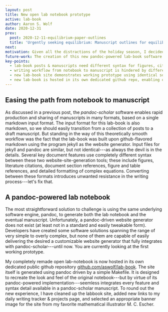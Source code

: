 ```yaml
---
layout: post
title: New open lab notebook prototype
active: lab-book
author: Aaron S. Wolf
date: 2020-12-31
prev:
  post: 2020-12-11-equilibrium-paper-outlines
  title: 'Urgently seeking equilibrium: Manuscript outlines for equilibrium algorithms'
next:
motivation: Given all the distractions of the holiday season, I decided to focus on getting my writing productivity system fully set up. This requires a tight integration of how weekly posts and manuscripts are produced, allowing easy incorporation of posts into growing manuscripts. This post highlights the devleopment work of the past couple weeks.
future-work: The creation of this new pandoc-powered lab-book software is a major step on my journey toward a seemless writing workflow. I look forward to enjoying the fruits of this labor in 2021. Goodbye 2020--and good riddance. Let's make it a productive new year, practicing good habits, and creating as much meaning as possible along the way.
key-points:
  - lab-book posts & manuscripts need different syntax for figures, citations, & document references
  - writing workflow from notebook to manuscript is hindered by differences
  - new lab-book site demonstrates working prototype using identical software (pandoc) for creating lab-book posts and manuscripts
  - new lab-book is hosted in its own dedicated github repo, enabling others to use & shape this developing scientific writing ecosystem
---
```


## Easing the path from notebook to manuscript
As discussed in a previous post, the *pandoc-scholar* software enables rapid production and sharing of manuscripts in many formats, based on a single markdown input format.
The input format for this lab-book is also markdown, so we should easily transition from a collection of posts to a draft manuscript.
But standing in the way of this theoretically smooth workflow was the fact that the lab-book was built upon github-flavored markdown using the program jekyll as the website generator.
Input files for jekyll and pandoc are similar, but not identical---as always the devil is in the details.
Several key document features use completely different syntax between these two website-site-generation tools; these include figures, literature citations, document section references, figure and table references, and detailed formatting of complex equations.
Converting between these formats introduces unwanted resistance in the writing process---let's fix that.


## A pandoc-powered lab notebook
The most straightforward solution to challenge is using the same underlying software engine, pandoc, to generate both the lab notebook and the eventual manuscript.
Unfortunately, a pandoc-driven website generator does not exist (at least not in a standard and easily tweakable form).
Developers have created some software solutions spanning the range of very simple to overly complex, but none of them are capable of easily delivering the desired a customizable website generator that fully integrates with pandoc-scholar---until now.
You are currently looking at the first working prototype.

My completely remade open lab-notebook is now hosted in its own dedicated public github repository [github.com/aswolf/lab-book](https://github.com/aswolf/lab-book).
The site itself is generated using pandoc driven by a simple Makefile.
It is designed to recreate the look and feel of the original notebook---but by virtue of its pandoc-powered implementation---seemless integrates every feature and syntax detail available in a pandoc-scholar manuscript.
To round out the new experience, I have cleaned up the labbook site, added new links to my daily writing tracker & projects page, and selected an appropriate banner image for the site from my favorite mathematical illustrator M. C. Escher.
